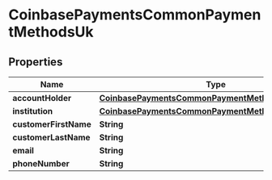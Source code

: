 
# CoinbasePaymentsCommonPaymentMethodsUk

## Properties
Name | Type | Description | Notes
------------ | ------------- | ------------- | -------------
**accountHolder** | [**CoinbasePaymentsCommonPaymentMethodsUkAccount**](CoinbasePaymentsCommonPaymentMethodsUkAccount.md) |  |  [optional]
**institution** | [**CoinbasePaymentsCommonPaymentMethodsUkInstitution**](CoinbasePaymentsCommonPaymentMethodsUkInstitution.md) |  |  [optional]
**customerFirstName** | **String** |  |  [optional]
**customerLastName** | **String** |  |  [optional]
**email** | **String** |  |  [optional]
**phoneNumber** | **String** |  |  [optional]



